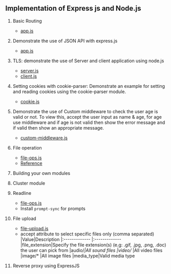 ## Implementation of Express js and Node.js

1. Basic Routing
   - [app.js](app.js)
2. Demonstrate the use of JSON API with express.js
   - [app.js](app.js)
3. TLS: demonstrate the use of Server and client application using node.js
   - [server.js](server.js)
   - [client.js](client.js)
4. Setting cookies with cookie-parser: Demonstrate an example for setting and reading cookies using the cookie-parser module.
   - [cookie.js](cookie.js)
5. Demonstrate the use of Custom middleware to check the user age is valid or not. To view this, accept the user input as name & age, for age use middleware and if age is not valid then show the error message and if valid then show an appropriate message.
   - [custom-middleware.js](custom-middleware.js)
6. File operation
   - [file-ops.js](file-ops.js)
   - [Reference](https://riptutorial.com/node-js/example/5637/check-permissions-of-a-file-or-directory)
7. Building your own modules
8. Cluster module
9. Readline
   - [file-ops.js](file-ops.js)
   - Install `prompt-sync` for prompts
10. File upload
    - [file-upload.js](file-upload.js)
    - accept attribute to select specific files only (comma separated)
      |Value|Description
      |:------------- |:-------------
      |file_extension|Specify the file extension(s) (e.g: .gif, .jpg, .png, .doc) the user can pick from
      |audio/*|All sound files
      |video/*	|All video files
      |image/*	|All image files
      |media_type|Valid media type

11. Reverse proxy using ExpressJS